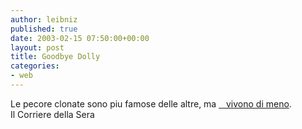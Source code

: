 ```yaml
---
author: leibniz
published: true
date: 2003-02-15 07:50:00+00:00
layout: post
title: Goodbye Dolly 
categories:
- web
---
```


Le pecore clonate sono piu famose delle altre, ma  [   vivono di meno][1].  
  Il Corriere della Sera

[1]:	http://www.corriere.it/edicola/index.jsp?path=PRIMA_PAGINA&doc=DOLLY